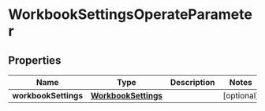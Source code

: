 
# WorkbookSettingsOperateParameter

## Properties
Name | Type | Description | Notes
------------ | ------------- | ------------- | -------------
**workbookSettings** | [**WorkbookSettings**](WorkbookSettings.md) |  |  [optional]



